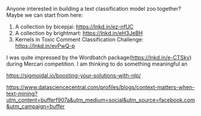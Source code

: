 Anyone interested in building a text classification model zoo together? Maybe we can start from here:
1. A collection by bicepjai: https://lnkd.in/ez-nfUC
2. A collection by brightmart: https://lnkd.in/eH3JeBH
3. Kernels in Toxic Comment Classification Challenge: https://lnkd.in/evPwQ-p

I was quite impressed by the Wordbatch package(https://lnkd.in/e-CTSky) during Mercari competition. I am thinking to do something meaningful an

https://sigmoidal.io/boosting-your-solutions-with-nlp/

https://www.datasciencecentral.com/profiles/blogs/context-matters-when-text-mining?utm_content=bufferf907a&utm_medium=social&utm_source=facebook.com&utm_campaign=buffer
